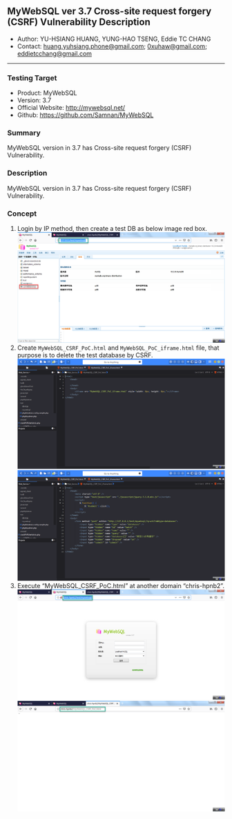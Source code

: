 ## MyWebSQL ver 3.7 Cross-site request forgery (CSRF) Vulnerability Description
- Author: YU-HSIANG HUANG, YUNG-HAO TSENG, Eddie TC CHANG
- Contact: huang.yuhsiang.phone@gmail.com; 0xuhaw@gmail.com; eddietcchang@gmail.com
---
### Testing Target
- Product: MyWebSQL
- Version: 3.7
- Official Website: http://mywebsql.net/
- Github: https://github.com/Samnan/MyWebSQL

### Summary
MyWebSQL version in 3.7 has Cross-site request forgery (CSRF) Vulnerability.

### Description
MyWebSQL version in 3.7 has Cross-site request forgery (CSRF) Vulnerability.
 
### Concept
1. Login by IP method, then create a test DB as below image red box.
![](./png/1.png)
2. Create `MyWebSQL_CSRF_PoC.html` and `MyWebSQL_PoC_iframe.html` file, that purpose is to delete the test database by CSRF.
![](./png/2.png)
![](./png/3.png)
3. Execute “MyWebSQL_CSRF_PoC.html” at another domain “chris-hpnb2”.
![](./png/4.png)
![](./png/5.png)

<!--stackedit_data:
eyJoaXN0b3J5IjpbMTQzNjk3Mzk4N119
-->